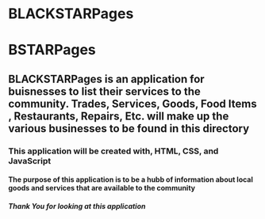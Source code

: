 # BLACKSTARPages
# BSTARPages
## BLACKSTARPages is an application for buisnesses to list their services to the community. Trades, Services, Goods, Food Items , Restaurants, Repairs, Etc. will make up the various businesses to be found in this directory
### This application will be created with, HTML, CSS, and JavaScript
#### The purpose of this application is to be a hubb of information about local goods and services that are available to the community
##### Thank You for looking at this application
